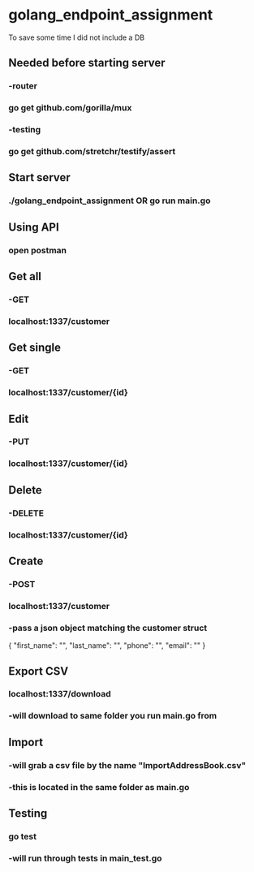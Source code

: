 # golang_endpoint_assignment

To save some time I did not include a DB

## Needed before starting server
### -router
### go get github.com/gorilla/mux 
### -testing
### go get github.com/stretchr/testify/assert

## Start server
### ./golang_endpoint_assignment OR go run main.go

## Using API
### open postman

## Get all
### -GET
### localhost:1337/customer

## Get single
### -GET
### localhost:1337/customer/{id}

## Edit
### -PUT
### localhost:1337/customer/{id}

## Delete
### -DELETE
### localhost:1337/customer/{id}

## Create
### -POST
### localhost:1337/customer
### -pass a json object matching the customer struct
{
    "first_name": "",
    "last_name": "",
    "phone": "",
    "email": ""
}

## Export CSV
### localhost:1337/download

### -will download to same folder you run main.go from

## Import
### -will grab a csv file by the name "ImportAddressBook.csv"
### -this is located in the same folder as main.go

## Testing
### go test
### -will run through tests in main_test.go
